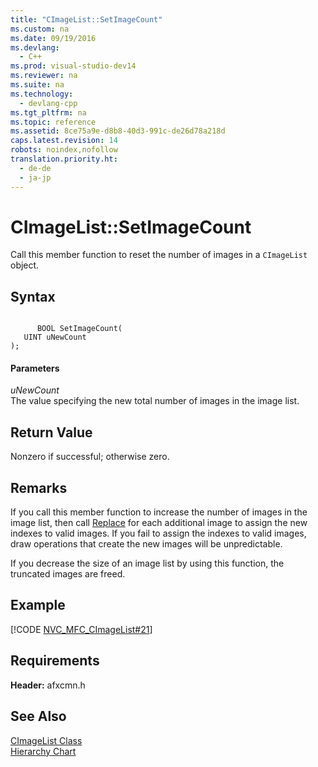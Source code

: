 ```yaml
---
title: "CImageList::SetImageCount"
ms.custom: na
ms.date: 09/19/2016
ms.devlang: 
  - C++
ms.prod: visual-studio-dev14
ms.reviewer: na
ms.suite: na
ms.technology: 
  - devlang-cpp
ms.tgt_pltfrm: na
ms.topic: reference
ms.assetid: 8ce75a9e-d8b8-40d3-991c-de26d78a218d
caps.latest.revision: 14
robots: noindex,nofollow
translation.priority.ht: 
  - de-de
  - ja-jp
---
```

# CImageList::SetImageCount
Call this member function to reset the number of images in a `CImageList` object.  
  
## Syntax  
  
```  
  
      BOOL SetImageCount(  
   UINT uNewCount   
);  
```  
  
#### Parameters  
 *uNewCount*  
 The value specifying the new total number of images in the image list.  
  
## Return Value  
 Nonzero if successful; otherwise zero.  
  
## Remarks  
 If you call this member function to increase the number of images in the image list, then call [Replace](../vs140/CImageList--Replace.md) for each additional image to assign the new indexes to valid images. If you fail to assign the indexes to valid images, draw operations that create the new images will be unpredictable.  
  
 If you decrease the size of an image list by using this function, the truncated images are freed.  
  
## Example  
 [!CODE [NVC_MFC_CImageList#21](../CodeSnippet/VS_Snippets_Cpp/NVC_MFC_CImageList#21)]  
  
## Requirements  
 **Header:** afxcmn.h  
  
## See Also  
 [CImageList Class](../vs140/CImageList-Class.md)   
 [Hierarchy Chart](../vs140/Hierarchy-Chart.md)